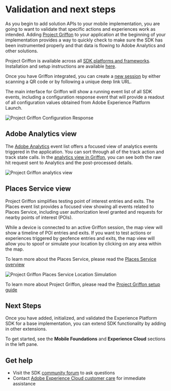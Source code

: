 # Validation and next steps

As you begin to add solution APIs to your mobile implementation, you are going to want to validate that specific actions and experiences work as intended. Adding [Project Griffon](../beta/project-griffon/#what-can-project-griffon-do-for-you) to your application at the beginning of your implementation provides a way to quickly check to make sure the SDK has been instrumented properly and that data is flowing to Adobe Analytics and other solutions.

Project Griffon is available across all [SDK platforms and frameworks](https://aep-sdks.gitbook.io/docs/resources/upgrading-to-aep/current-sdk-versions). Installation and setup instructions are available [here](../beta/project-griffon/#quick-setup).

Once you have Griffon integrated, you can create a [new session](https://aep-sdks.gitbook.io/docs/beta/project-griffon/using-project-griffon#creating-sessions) by either scanning a QR code or by following a unique deep link URL.

The main interface for Griffon will show a running event list of all SDK events, including a configuration response event that will provide a readout of all configuration values obtained from Adobe Experience Platform Launch.

![Project Griffon Configuration Response](../.gitbook/assets/configurationresponse.png)

## Adobe Analytics view

The [Adobe Analytics](../beta/project-griffon/using-project-griffon/adobe-analytics-and-project-griffon.md#using-project-griffon-for-adobe-analytics) event list offers a focused view of analytics events triggered in the application. You can sort through all of the track action and track state calls. In the [analytics view in Griffon](../beta/project-griffon/using-project-griffon/adobe-analytics-and-project-griffon.md), you can see both the raw hit request sent to Analytics and the post-processed details.

![Project Griffon analytics view](../.gitbook/assets/GriffonAnalytics.png)

## Places Service view

Project Griffon simplifies testing point of interest entries and exits. The Places event list provides a focused view showing all events related to Places Service, including user authorization level granted and requests for nearby points of interest \(POIs\).

While a device is connected to an active Griffon session, the map view will show a timeline of POI entries and exits. If you want to test actions or experiences triggered by geofence entries and exits, the map view will allow you to spoof or simulate your location by clicking on any area within the map.

To learn more about the Places Service, please read the [Places Service overview](https://docs.adobe.com/content/help/en/places/using/home.html)

![Project Griffon Places Service Location Simulation](../.gitbook/assets/GriffonPlaces.png)

To learn more about Project Griffon, please read the [Project Griffon setup guide](../beta/project-griffon/set-up-project-griffon.md)

## Next Steps

Once you have added, initialized, and validated the Experience Platform SDK for a base implementation, you can extend SDK functionality by adding in other extensions.

To get started, see the **Mobile Foundations** and **Experience Cloud** sections in the left pane.

## Get help

* Visit the SDK [community forum](https://forums.adobe.com/community/experience-cloud/platform/launch/sdk) to ask questions
* Contact [Adobe Experience Cloud customer care](https://helpx.adobe.com/contact/enterprise-support.ec.html) for immediate assistance

